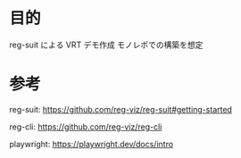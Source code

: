 # 目的

reg-suit による VRT デモ作成
モノレポでの構築を想定

# 参考

reg-suit:
https://github.com/reg-viz/reg-suit#getting-started

reg-cli:
https://github.com/reg-viz/reg-cli

playwright:
https://playwright.dev/docs/intro
